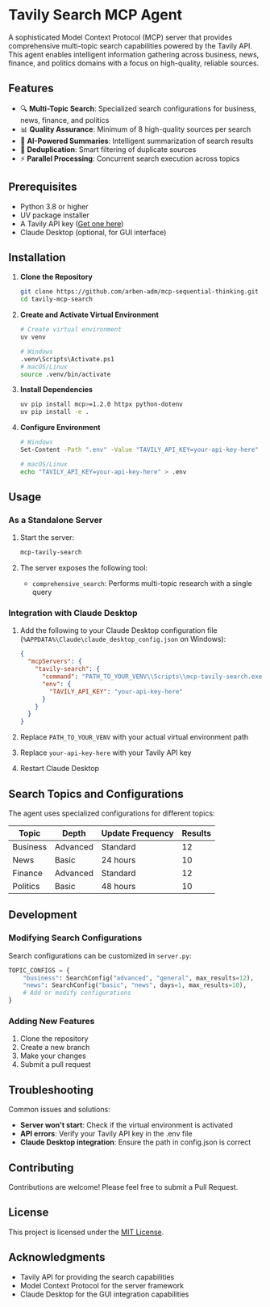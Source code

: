 # Tavily Search MCP Agent

A sophisticated Model Context Protocol (MCP) server that provides comprehensive multi-topic search capabilities powered by the Tavily API. This agent enables intelligent information gathering across business, news, finance, and politics domains with a focus on high-quality, reliable sources.

## Features

- 🔍 **Multi-Topic Search**: Specialized search configurations for business, news, finance, and politics
- 📊 **Quality Assurance**: Minimum of 8 high-quality sources per search
- 🤖 **AI-Powered Summaries**: Intelligent summarization of search results
- 🔄 **Deduplication**: Smart filtering of duplicate sources
- ⚡ **Parallel Processing**: Concurrent search execution across topics

## Prerequisites

- Python 3.8 or higher
- UV package installer
- A Tavily API key ([Get one here](https://tavily.com))
- Claude Desktop (optional, for GUI interface)

## Installation

1. **Clone the Repository**
   ```bash
   git clone https://github.com/arben-adm/mcp-sequential-thinking.git
   cd tavily-mcp-search
   ```

2. **Create and Activate Virtual Environment**
   ```bash
   # Create virtual environment
   uv venv
   
   # Windows
   .venv\Scripts\Activate.ps1
   # macOS/Linux
   source .venv/bin/activate
   ```

3. **Install Dependencies**
   ```bash
   uv pip install mcp>=1.2.0 httpx python-dotenv
   uv pip install -e .
   ```

4. **Configure Environment**
   ```bash
   # Windows
   Set-Content -Path ".env" -Value "TAVILY_API_KEY=your-api-key-here" -Encoding UTF8
   
   # macOS/Linux
   echo "TAVILY_API_KEY=your-api-key-here" > .env
   ```

## Usage

### As a Standalone Server

1. Start the server:
   ```bash
   mcp-tavily-search
   ```

2. The server exposes the following tool:
   - `comprehensive_search`: Performs multi-topic research with a single query

### Integration with Claude Desktop

1. Add the following to your Claude Desktop configuration file (`%APPDATA%\Claude\claude_desktop_config.json` on Windows):
   ```json
   {
     "mcpServers": {
       "tavily-search": {
         "command": "PATH_TO_YOUR_VENV\\Scripts\\mcp-tavily-search.exe",
         "env": {
           "TAVILY_API_KEY": "your-api-key-here"
         }
       }
     }
   }
   ```

2. Replace `PATH_TO_YOUR_VENV` with your actual virtual environment path
3. Replace `your-api-key-here` with your Tavily API key
4. Restart Claude Desktop

## Search Topics and Configurations

The agent uses specialized configurations for different topics:

| Topic | Depth | Update Frequency | Results |
|-------|-------|-----------------|----------|
| Business | Advanced | Standard | 12 |
| News | Basic | 24 hours | 10 |
| Finance | Advanced | Standard | 12 |
| Politics | Basic | 48 hours | 10 |

## Development

### Modifying Search Configurations

Search configurations can be customized in `server.py`:

```python
TOPIC_CONFIGS = {
    "business": SearchConfig("advanced", "general", max_results=12),
    "news": SearchConfig("basic", "news", days=1, max_results=10),
    # Add or modify configurations
}
```

### Adding New Features

1. Clone the repository
2. Create a new branch
3. Make your changes
4. Submit a pull request

## Troubleshooting

Common issues and solutions:

- **Server won't start**: Check if the virtual environment is activated
- **API errors**: Verify your Tavily API key in the .env file
- **Claude Desktop integration**: Ensure the path in config.json is correct

## Contributing

Contributions are welcome! Please feel free to submit a Pull Request.

## License
This project is licensed under the [MIT License](https://mit-license.org/).

## Acknowledgments

- Tavily API for providing the search capabilities
- Model Context Protocol for the server framework
- Claude Desktop for the GUI integration capabilities